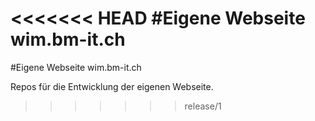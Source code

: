 <<<<<<< HEAD
#Eigene Webseite wim.bm-it.ch
=======
#Eigene Webseite wim.bm-it.ch

Repos für die Entwicklung der eigenen Webseite.
>>>>>>> release/1
